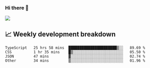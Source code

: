 ### Hi there 👋
<img align="center" src="https://github-readme-stats.vercel.app/api?username=Tumao727&show_icons=true&hide_title=true&theme=dracula" />


## 📈 Weekly development breakdown
<!--START_SECTION:waka-->

```text
TypeScript   25 hrs 58 mins  ██████████████████████▒░░   89.69 %
CSS          1 hr 35 mins    █▒░░░░░░░░░░░░░░░░░░░░░░░   05.50 %
JSON         47 mins         ▓░░░░░░░░░░░░░░░░░░░░░░░░   02.74 %
Other        34 mins         ▒░░░░░░░░░░░░░░░░░░░░░░░░   01.96 %
```

<!--END_SECTION:waka-->